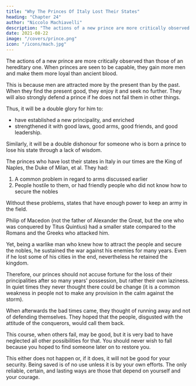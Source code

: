 ```yaml
---
title: "Why The Princes Of Italy Lost Their States"
heading: "Chapter 24"
author: "Niccolo Machiavelli"
description: "The actions of a new prince are more critically observed than those of an hereditary one"
date: 2021-08-22
image: "/covers/prince.png"
icon: "/icons/mach.jpg"
---
```





<!-- The previous suggestions, if they are carefully followed, will enable a new prince to appear well established, and make him at once more secure in the state than if he had been long seated there. This is
important because  -->

The actions of a new prince are more critically observed than those of an hereditary one. When princes are seen to be capable, they gain more men and make them more loyal than ancient blood. 

This is because men are attracted more by the present than by the past. When they find the present good, they enjoy it and seek no further. They will also strongly defend a prince if he does not fail them in other things.

Thus, it will be a double glory for him to:
- have established a new principality, and enriched
- strengthened it with good laws, good arms, good friends, and good leadership. 

Similarly, it will be a double dishonour for someone who is born a prince to lose his state through a lack of wisdom.

The princes who have lost their states in Italy in our times are the King of Naples, the Duke of Milan, et al. They had:

1. A common problem in regard to arms discussed earlier
2. People hostile to them, or had friendly people who did not know how to secure the nobles

Without these problems, states that have enough power to keep an army in the field. 

Philip of Macedon (not the father of Alexander the Great, but the one who was conquered by Titus Quintius) had a smaller state compared to the Romans and the Greeks who attacked him. 

Yet, being a warlike man who knew how to attract the people and secure the nobles, he sustained the war against his enemies for many years. Even if he lost some of his cities in the end, nevertheless he retained the kingdom.

Therefore, our princes should not accuse fortune for the loss of their principalities after so many years' possession, but rather their own laziness. In quiet times they never thought there could be change (it is a common weakness in people not to make any provision in the calm against the storm). 

When afterwards the bad times came, they thought of running away and not of defending themselves. They hoped that the people, disgusted with the attitude of the conquerors, would call them back. 

This course, when others fail, may be good, but it is very bad to have neglected all other possibilities for that. You should never wish to fall because you hoped to find someone later on to restore you. 

This either does not happen or, if it does, it will not be good for your security. Being saved is of no use unless it is by your own efforts. The only reliable, certain, and lasting ways are those that depend on yourself and your courage.

